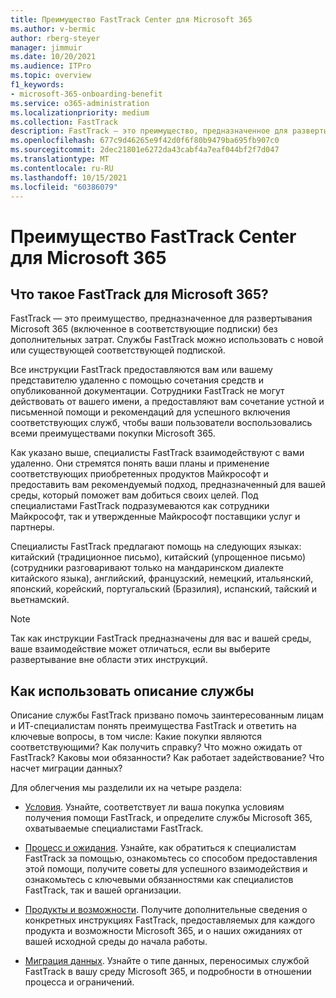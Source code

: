 ```yaml
---
title: Преимущество FastTrack Center для Microsoft 365
ms.author: v-bermic
author: rberg-steyer
manager: jimmuir
ms.date: 10/20/2021
ms.audience: ITPro
ms.topic: overview
f1_keywords:
- microsoft-365-onboarding-benefit
ms.service: o365-administration
ms.localizationpriority: medium
ms.collection: FastTrack
description: FastTrack — это преимущество, предназначенное для развертывания Microsoft 365 (включенное в соответствующие подписки) без дополнительных затрат. Службы FastTrack можно использовать с новой или существующей соответствующей подпиской.
ms.openlocfilehash: 677c9d46265e9f42d0f6f80b9479ba695fb907c0
ms.sourcegitcommit: 2dec21801e6272da43cabf4a7eaf044bf2f7d047
ms.translationtype: MT
ms.contentlocale: ru-RU
ms.lasthandoff: 10/15/2021
ms.locfileid: "60386079"
---
```

# <a name="fasttrack-center-benefit-for-microsoft-365"></a>Преимущество FastTrack Center для Microsoft 365

## <a name="what-is-fasttrack-for-microsoft-365"></a>Что такое FastTrack для Microsoft 365?

FastTrack — это преимущество, предназначенное для развертывания Microsoft 365 (включенное в соответствующие подписки) без дополнительных затрат. Службы FastTrack можно использовать с новой или существующей соответствующей подпиской.

Все инструкции FastTrack предоставляются вам или вашему представителю удаленно с помощью сочетания средств и опубликованной документации. Сотрудники FastTrack не могут действовать от вашего имени, а предоставляют вам сочетание устной и письменной помощи и рекомендаций для успешного включения соответствующих служб, чтобы ваши пользователи воспользовались всеми преимуществами покупки Microsoft 365.

Как указано выше, специалисты FastTrack взаимодействуют с вами удаленно. Они стремятся понять ваши планы и применение соответствующих приобретенных продуктов Майкрософт и предоставить вам рекомендуемый подход, предназначенный для вашей среды, который поможет вам добиться своих целей. Под специалистами FastTrack подразумеваются как сотрудники Майкрософт, так и утвержденные Майкрософт поставщики услуг и партнеры.

Специалисты FastTrack предлагают помощь на следующих языках: китайский (традиционное письмо), китайский (упрощенное письмо) (сотрудники разговаривают только на мандаринском диалекте китайского языка), английский, французский, немецкий, итальянский, японский, корейский, португальский (Бразилия), испанский, тайский и вьетнамский.  

> [!NOTE]
> Так как инструкции FastTrack предназначены для вас и вашей среды, ваше взаимодействие может отличаться, если вы выберите развертывание вне области этих инструкций.

## <a name="how-to-use-this-service-description"></a>Как использовать описание службы

Описание службы FastTrack призвано помочь заинтересованным лицам и ИТ-специалистам понять преимущества FastTrack и ответить на ключевые вопросы, в том числе: Какие покупки являются соответствующими? Как получить справку? Что можно ожидать от FastTrack? Каковы мои обязанности? Как работает задействование? Что насчет миграции данных?

Для облегчения мы разделили их на четыре раздела:

  - [Условия](eligibility.md). Узнайте, соответствует ли ваша покупка условиям получения помощи FastTrack, и определите службы Microsoft 365, охватываемые специалистами FastTrack.

  - [Процесс и ожидания](process-and-expectations.md). Узнайте, как обратиться к специалистам FastTrack за помощью, ознакомьтесь со способом предоставления этой помощи, получите советы для успешного взаимодействия и ознакомьтесь с ключевыми обязанностями как специалистов FastTrack, так и вашей организации.

  - [Продукты и возможности](products-and-capabilities.md). Получите дополнительные сведения о конкретных инструкциях FastTrack, предоставляемых для каждого продукта и возможности Microsoft 365, и о наших ожиданиях от вашей исходной среды до начала работы.

  - [Миграция данных](data-migration.md). Узнайте о типе данных, переносимых службой FastTrack в вашу среду Microsoft 365, и подробности в отношении процесса и ограничений.
